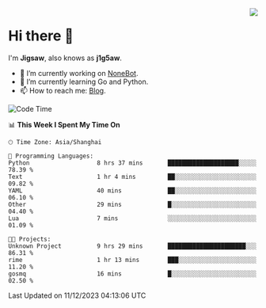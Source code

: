 <a href="#">
  <img align="right" src="https://github-readme-stats.vercel.app/api?username=j1g5awi&count_private=true&show_icons=true&title_color=80070B&text_color=B3B3B3&bg_color=212121&icon_color=80070B" />
</a>

# Hi there 👋

I'm **Jigsaw**, also knows as **j1g5aw**.

- 🔭 I’m currently working on [NoneBot](https://github.com/nonebot).
- 🌱 I’m currently learning Go and Python.
- 📫 How to reach me: [Blog](https://blog.maddestroyer.xyz/).

<!--START_SECTION:waka-->
![Code Time](http://img.shields.io/badge/Code%20Time-1%2C325%20hrs%2049%20mins-blue)

📊 **This Week I Spent My Time On** 

```text
🕑︎ Time Zone: Asia/Shanghai

💬 Programming Languages: 
Python                   8 hrs 37 mins       ████████████████████░░░░░   78.39 % 
Text                     1 hr 4 mins         ██░░░░░░░░░░░░░░░░░░░░░░░   09.82 % 
YAML                     40 mins             ██░░░░░░░░░░░░░░░░░░░░░░░   06.10 % 
Other                    29 mins             █░░░░░░░░░░░░░░░░░░░░░░░░   04.40 % 
Lua                      7 mins              ░░░░░░░░░░░░░░░░░░░░░░░░░   01.09 % 

🐱‍💻 Projects: 
Unknown Project          9 hrs 29 mins       ██████████████████████░░░   86.31 % 
rime                     1 hr 13 mins        ███░░░░░░░░░░░░░░░░░░░░░░   11.20 % 
gosmq                    16 mins             █░░░░░░░░░░░░░░░░░░░░░░░░   02.50 % 
```


 Last Updated on 11/12/2023 04:13:06 UTC
<!--END_SECTION:waka-->
